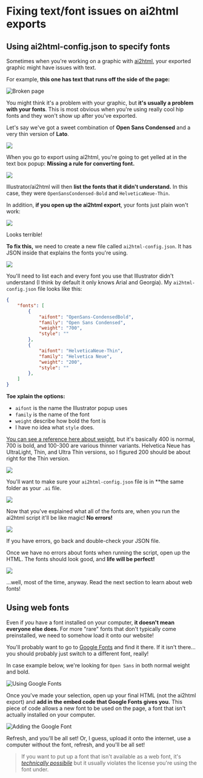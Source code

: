 # Fixing text/font issues on ai2html exports

## Using ai2html-config.json to specify fonts

Sometimes when you're working on a graphic with [ai2html](http://ai2html.org), your exported graphic might have issues with text.

For example, **this one has text that runs off the side of the page:**

![Broken page](https://gist.github.com/jsoma/631621e0807b26d49f5aef5260f79162/raw/3fbdb88366dd4b46a1ec489be64a846331805143/walkthrough-broken.png)

You might think it's a problem with your graphic, but **it's usually a problem with your fonts**. This is most obvious when you're using really cool hip fonts and they won't show up after you've exported.

Let's say we've got a sweet combination of **Open Sans Condensed** and a very thin version of **Lato**.

![](https://gist.github.com/jsoma/631621e0807b26d49f5aef5260f79162/raw/3fbdb88366dd4b46a1ec489be64a846331805143/walkthrough-1-ai.png)

When you go to export using ai2html, you're going to get yelled at in the text box popup: **Missing a rule for converting font.**

![](https://gist.github.com/jsoma/631621e0807b26d49f5aef5260f79162/raw/3fbdb88366dd4b46a1ec489be64a846331805143/walkthrough-2-ai2html-error.png)

Illustrator/ai2html will then **list the fonts that it didn't understand.** In this case, they were `OpenSansCondensed-Bold` and `HelveticaNeue-Thin`. 

In addition, **if you open up the ai2html export**, your fonts just plain won't work:

![](https://gist.github.com/jsoma/631621e0807b26d49f5aef5260f79162/raw/3fbdb88366dd4b46a1ec489be64a846331805143/walkthrough-3-bad-fonts.png)

Looks terrible!

**To fix this,** we need to create a new file called `ai2html-config.json`. It has JSON inside that explains the fonts you're using.

![](https://gist.github.com/jsoma/631621e0807b26d49f5aef5260f79162/raw/3fbdb88366dd4b46a1ec489be64a846331805143/walkthrough-4-ai2html-config.png)

You'll need to list each and every font you use that Illustrator didn't understand (I think by default it only knows Arial and Georgia). My `ai2html-config.json` file looks like this:

```json
{	
	"fonts": [
        {
            "aifont": "OpenSans-CondensedBold",
            "family": "Open Sans Condensed",
            "weight": "700",
            "style": ""
        },
        {
            "aifont": "HelveticaNeue-Thin",
            "family": "Helvetica Neue",
            "weight": "200",
            "style": ""
        },
    ]
}
```

**Toe xplain the options:** 

* `aifont` is the name the Illustrator popup uses
* `family` is the name of the font
* `weight` describe how bold the font is
* I have no idea what `style` does.

[You can see a reference here about weight](https://developer.mozilla.org/en-US/docs/Web/CSS/font-weight), but it's basically 400 is normal, 700 is bold, and 100-300 are various thinner variants.  Helvetica Neue has UltraLight, Thin, and Ultra Thin versions, so I figured 200 should be about right for the Thin version.

![](https://gist.github.com/jsoma/631621e0807b26d49f5aef5260f79162/raw/3fbdb88366dd4b46a1ec489be64a846331805143/walkthrough-4-fonts.png)

You'll want to make sure your `ai2html-config.json` file is in **the same folder as your `.ai` file.

![](https://gist.github.com/jsoma/631621e0807b26d49f5aef5260f79162/raw/3fbdb88366dd4b46a1ec489be64a846331805143/walkthrough-5-same-dir.png)

Now that you've explained what all of the fonts are, when you run the ai2html script it'll be like magic! **No errors!**

![](https://gist.github.com/jsoma/631621e0807b26d49f5aef5260f79162/raw/3fbdb88366dd4b46a1ec489be64a846331805143/walkthrough-6-script-ok.png)

If you have errors, go back and double-check your JSON file.

Once we have no errors about fonts when running the script, open up the HTML. The fonts should look good, and **life will be perfect!**

![](https://gist.github.com/jsoma/631621e0807b26d49f5aef5260f79162/raw/3fbdb88366dd4b46a1ec489be64a846331805143/walkthrough-7-works.png)

...well, most of the time, anyway. Read the next section to learn about web fonts!

## Using web fonts

Even if _you_ have a font installed on your computer, **it doesn't mean everyone else does.** For more "rare" fonts that don't typically come preinstalled, we need to somehow load it onto our website!

You'll probably want to go to [Google Fonts](https://fonts.google.com/) and find it there. If it isn't there... you should probably just switch to a different font, really!

In case example below, we're looking for `Open Sans` in both normal weight and bold.

![Using Google Fonts](https://gist.github.com/jsoma/631621e0807b26d49f5aef5260f79162/raw/a0f38948470d8bb1142446a9b3797b6e74b51568/walkthrough-webfonts.gif)

Once you've made your selection, open up your final HTML (not the ai2html export) and **add in the embed code that Google Fonts gives you.** This piece of code allows a new font to be used on the page, a font that isn't actually installed on your computer.

![Adding the Google Font](https://gist.github.com/jsoma/631621e0807b26d49f5aef5260f79162/raw/3fbdb88366dd4b46a1ec489be64a846331805143/walkthrough-fixed-code.png)

Refresh, and you'll be all set! Or, I guess, upload it onto the internet, use a computer without the font, refresh, and you'll be all set!

> If you want to put up a font that isn't available as a web font, it's [_technically possibile_](https://www.fontsquirrel.com/tools/webfont-generator) but it usually violates the license you're using the font under.

